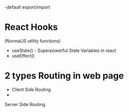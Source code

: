 -default export/import

# React Hooks
(NormalJS utility functions)
- useState() - Superpowerful State Variables in react
- useEffect()


# 2 types Routing in web page
- Client Side Routing
- 
Server Side Routing
